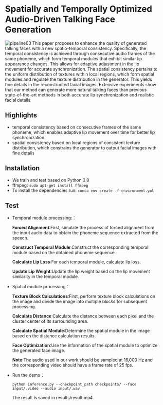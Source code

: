 # **Spatially and Temporally Optimized Audio-Driven Talking Face Generation**
![pipeline03](https://github.com/donge1024/TalkingFace/assets/114487375/1b58d2ac-b59e-40a5-990c-92b53a197881)
This paper proposes to enhance the quality of generated talking faces  with a new spatio-temporal consistency. Specifically, the temporal consistency is achieved through consecutive audio frames of the same phoneme, which form temporal modules that exhibit similar lip appearance changes. This allows for adaptive adjustment in the lip movement for accurate synchronization.
The spatial consistency pertains to the uniform distribution of textures within local regions, which form spatial modules and regulate the texture distribution in the generator. This yields fine details in the reconstructed facial images. Extensive experiments show that our method can generate more natural talking faces than previous state-of-the-art methods in both accurate lip synchronization and realistic facial details.

## **Highlights**
-  temporal consistency based on consecutive frames of the same phoneme, which enables adaptive lip movement over time for better lip synchronization
-  spatial consistency based on local regions of consistent texture distribution, which constrains the generator to output facial images with fine details

## **Installation**
-  We train and test based on Python 3.8
-  ffmpeg: ```sudo apt-get install ffmpeg```
-  To install the dependencies run: ```conda env create -f environment.yml```


## **Test**
- Temporal module processing:：

  **Forced Alignment**:First, simulate the process of forced alignment from the input audio data to obtain the phoneme sequence extracted from the speech.

  **Construct Temporal Module**:Construct the corresponding temporal module based on the obtained phoneme sequence.

  **Calculate Lip Loss**:For each temporal module, calculate lip loss.

  **Update Lip Weight**:Update the lip weight based on the lip movement similarity in the temporal module.

- Spatial module processing：

  **Texture Block Calculations**:First, perform texture block calculations on the image and divide the image into multiple blocks for subsequent processing.

  **Calculate Distance**:Calculate the distance between each pixel and the cluster center of its surrounding area.

  **Calculate Spatial Module**:Determine the spatial module in the image based on the distance calculation results.

  **Face Optimization**:Use the information of the spatial module to optimize the generated face image.

  **Note**:The audio used in our work should be sampled at 16,000 Hz and the corresponding video should have a frame rate of 25 fps.

- Run the demo：

  ```python inference.py --checkpoint_path checkpoints/ --face input/.video --audio input/.wav```

  The result is saved in results/result.mp4.

